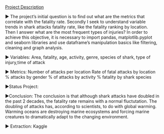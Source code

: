 [Project Description](https://)

▶ The project’s initial question is to find out what are the metrics that correlate with the fatality rate. Secondly I seek to understand variable trends in shark attacks fatality rate, like the fatality ranking by location. Then I answer what are the most frequent types of injuries? In order to achieve this objective, it is necessary to import pandas, matplotlib.pyplot and seaborn libraries and use dataframe’s manipulation basics like filtering, cleaning and graph analysis.


▶ Variables:
Area, fatality, age, activity, genre, species of shark, type of injury,time of attack

▶ Metrics:
Number of attacks per location
Rate of fatal attacks by location
% attacks by gender
% of attacks by activity
% fatality by shark species

▶Status Project: 

▶Conclusion: The conclusion is that although shark attacks have doubled in the past 2 decades, the fatality rate remains with a normal fluctutation. The doubling of attacks has, according to scientists, to do with global warming. Warming oceans  are destroying marine ecosystems and forcing marine creatures to dramatically adapt to the changing environment.

▶ Extraction: Kaggle
